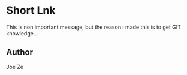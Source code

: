 # Short Lnk

This is non important message, but the reason i made this is to get GIT knowledge...

## Author

Joe Ze
